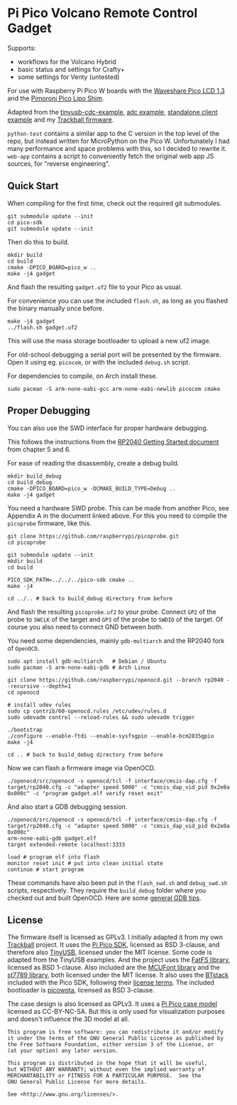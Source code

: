 # Pi Pico Volcano Remote Control Gadget

Supports:

 * workflows for the Volcano Hybrid
 * basic status and settings for Crafty+
 * some settings for Venty (untested)

For use with Raspberry Pi Pico W boards with the [Waveshare Pico LCD 1.3](https://www.waveshare.com/wiki/Pico-LCD-1.3) and the [Pimoroni Pico Lipo Shim](https://shop.pimoroni.com/products/pico-lipo-shim).

Adapted from the [tinyusb-cdc-example](https://github.com/hathach/tinyusb/blob/master/examples/device/cdc_msc/src/main.c), [adc example](https://github.com/raspberrypi/pico-examples/tree/master/adc/read_vsys), [standalone client example](https://github.com/raspberrypi/pico-examples/blob/master/pico_w/bt/standalone/client.c) and my [Trackball firmware](https://git.xythobuz.de/thomas/Trackball).

`python-test` contains a similar app to the C version in the top level of the repo, but instead written for MicroPython on the Pico W.
Unfortunately I had many performance and space problems with this, so I decided to rewrite it.
`web-app` contains a script to conveniently fetch the original web app JS sources, for "reverse engineering".

## Quick Start

When compiling for the first time, check out the required git submodules.

    git submodule update --init
    cd pico-sdk
    git submodule update --init

Then do this to build.

    mkdir build
    cd build
    cmake -DPICO_BOARD=pico_w ..
    make -j4 gadget

And flash the resulting `gadget.uf2` file to your Pico as usual.

For convenience you can use the included `flash.sh`, as long as you flashed the binary manually once before.

    make -j4 gadget
    ../flash.sh gadget.uf2

This will use the mass storage bootloader to upload a new uf2 image.

For old-school debugging a serial port will be presented by the firmware.
Open it using eg. `picocom`, or with the included `debug.sh` script.

For dependencies to compile, on Arch install these.

    sudo pacman -S arm-none-eabi-gcc arm-none-eabi-newlib picocom cmake

## Proper Debugging

You can also use the SWD interface for proper hardware debugging.

This follows the instructions from the [RP2040 Getting Started document](https://datasheets.raspberrypi.com/pico/getting-started-with-pico.pdf) from chapter 5 and 6.

For ease of reading the disassembly, create a debug build.

    mkdir build_debug
    cd build_debug
    cmake -DPICO_BOARD=pico_w -DCMAKE_BUILD_TYPE=Debug ..
    make -j4 gadget

You need a hardware SWD probe.
This can be made from another Pico, see Appendix A in the document linked above.
For this you need to compile the `picoprobe` firmware, like this.

    git clone https://github.com/raspberrypi/picoprobe.git
    cd picoprobe

    git submodule update --init
    mkdir build
    cd build

    PICO_SDK_PATH=../../../pico-sdk cmake ..
    make -j4

    cd ../.. # back to build_debug directory from before

And flash the resulting `picoprobe.uf2` to your probe.
Connect `GP2` of the probe to `SWCLK` of the target and `GP3` of the probe to `SWDIO` of the target.
Of course you also need to connect GND between both.

You need some dependencies, mainly `gdb-multiarch` and the RP2040 fork of `OpenOCD`.

    sudo apt install gdb-multiarch   # Debian / Ubuntu
    sudo pacman -S arm-none-eabi-gdb # Arch Linux

    git clone https://github.com/raspberrypi/openocd.git --branch rp2040 --recursive --depth=1
    cd openocd

    # install udev rules
    sudo cp contrib/60-openocd.rules /etc/udev/rules.d
    sudo udevadm control --reload-rules && sudo udevadm trigger

    ./bootstrap
    ./configure --enable-ftdi --enable-sysfsgpio --enable-bcm2835gpio
    make -j4

    cd .. # back to build_debug directory from before

Now we can flash a firmware image via OpenOCD.

    ./openocd/src/openocd -s openocd/tcl -f interface/cmsis-dap.cfg -f target/rp2040.cfg -c "adapter speed 5000" -c "cmsis_dap_vid_pid 0x2e8a 0x000c" -c "program gadget.elf verify reset exit"

And also start a GDB debugging session.

    ./openocd/src/openocd -s openocd/tcl -f interface/cmsis-dap.cfg -f target/rp2040.cfg -c "adapter speed 5000" -c "cmsis_dap_vid_pid 0x2e8a 0x000c"
    arm-none-eabi-gdb gadget.elf
    target extended-remote localhost:3333

    load # program elf into flash
    monitor reset init # put into clean initial state
    continue # start program

These commands have also been put in the `flash_swd.sh` and `debug_swd.sh` scripts, respectively.
They require the `build_debug` folder where you checked out and built OpenOCD.
Here are some [general GDB tips](https://beej.us/guide/bggdb/).

## License

The firmware itself is licensed as GPLv3.
I initially adapted it from my own [Trackball](https://git.xythobuz.de/thomas/Trackball) project.
It uses the [Pi Pico SDK](https://github.com/raspberrypi/pico-sdk), licensed as BSD 3-clause, and therefore also [TinyUSB](https://github.com/hathach/tinyusb), licensed under the MIT license.
Some code is adapted from the TinyUSB examples.
And the project uses the [FatFS library](https://github.com/abbrev/fatfs), licensed as BSD 1-clause.
Also included are the [MCUFont library](https://github.com/mcufont/mcufont) and the [st7789 library](https://github.com/hepingood/st7789), both licensed under the MIT license.
It also uses the [BTstack](https://github.com/bluekitchen/btstack/blob/master/LICENSE) included with the Pico SDK, following their [license terms](https://github.com/raspberrypi/pico-sdk/blob/master/src/rp2_common/pico_btstack/LICENSE.RP).
The included bootloader is [picowota](https://github.com/usedbytes/picowota), licensed as BSD 3-clause.

The case design is also licensed as GPLv3.
It uses a [Pi Pico case model](https://www.printables.com/model/210898-raspberry-pi-pico-case) licensed as CC-BY-NC-SA.
But this is only used for visualization purposes and doesn't influence the 3D model at all.

    This program is free software: you can redistribute it and/or modify
    it under the terms of the GNU General Public License as published by
    the Free Software Foundation, either version 3 of the License, or
    (at your option) any later version.

    This program is distributed in the hope that it will be useful,
    but WITHOUT ANY WARRANTY; without even the implied warranty of
    MERCHANTABILITY or FITNESS FOR A PARTICULAR PURPOSE.  See the
    GNU General Public License for more details.

    See <http://www.gnu.org/licenses/>.
